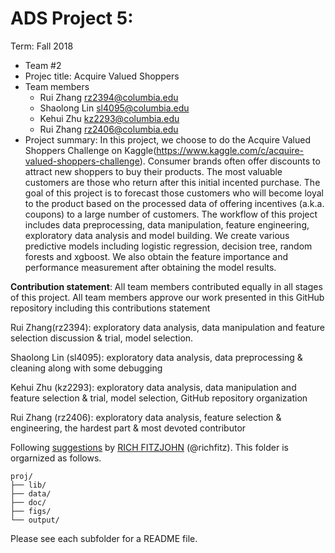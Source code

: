 # ADS Project 5: 

Term: Fall 2018

+ Team #2
+ Projec title: Acquire Valued Shoppers
+ Team members
	+ Rui Zhang rz2394@columbia.edu
	+ Shaolong Lin sl4095@columbia.edu
	+ Kehui Zhu kz2293@columbia.edu
	+ Rui Zhang rz2406@columbia.edu
+ Project summary: In this project, we choose to do the Acquire Valued Shoppers Challenge on Kaggle(https://www.kaggle.com/c/acquire-valued-shoppers-challenge). Consumer brands often offer discounts to attract new shoppers to buy their products. The most valuable customers are those who return after this initial incented purchase. The goal of this project is to forecast those customers who will become loyal to the product based on the processed data of offering incentives (a.k.a. coupons) to a large number of customers. The workflow of this project includes data preprocessing, data manipulation, feature engineering, exploratory data analysis and model building. We create various predictive models including logistic regression, decision tree, random forests and xgboost. We also obtain the feature importance and performance measurement after obtaining the model results.

	
**Contribution statement**: All team members contributed equally in all stages of this project. All team members approve our work presented in this GitHub repository including this contributions statement

Rui Zhang(rz2394): exploratory data analysis, data manipulation and feature selection discussion & trial, model selection.

Shaolong Lin (sl4095): exploratory data analysis, data preprocessing & cleaning along with some debugging

Kehui Zhu (kz2293): exploratory data analysis, data manipulation and feature selection & trial, model selection, GitHub repository organization 

Rui Zhang (rz2406): exploratory data analysis, feature selection & engineering, the hardest part & most devoted contributor

Following [suggestions](http://nicercode.github.io/blog/2013-04-05-projects/) by [RICH FITZJOHN](http://nicercode.github.io/about/#Team) (@richfitz). This folder is orgarnized as follows.

```
proj/
├── lib/
├── data/
├── doc/
├── figs/
└── output/
```

Please see each subfolder for a README file.
